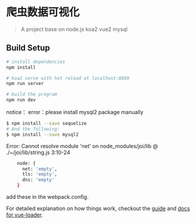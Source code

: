 # 爬虫数据可视化

> A project base on node.js koa2 vue2 mysql

## Build Setup

``` bash
# install dependencies
npm install

# koa2 serve with hot reload at localhost:8889
npm run server

# build the program
npm run dev
```
notice：
 error：please install mysql2 package manually
``` bash
$ npm install --save sequelize
# And the following:
$ npm install --save mysql2

```
 Error: Cannot resolve module 'net' on node_modules/joi/lib @ ./~/joi/lib/string.js 3:10-24
``` bash
    node: {
      net: 'empty',
      tls: 'empty',
      dns: 'empty'
    }
```
add these in the webpack.config.

For detailed explanation on how things work, checkout the [guide](http://vuejs-templates.github.io/webpack/) and [docs for vue-loader](http://vuejs.github.io/vue-loader).
